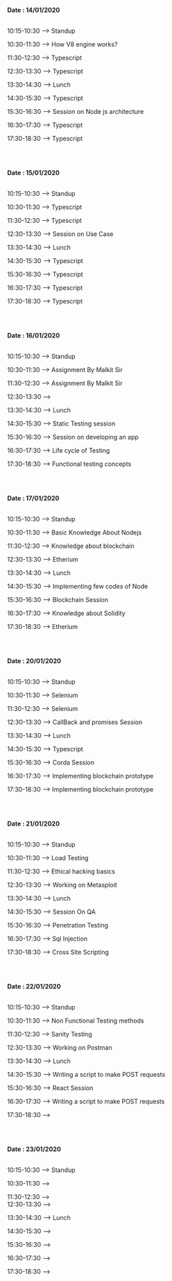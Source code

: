<b>Date  : 14/01/2020 </b>
<br>
<br>

<p>10:15-10:30 -->    Standup 

10:30-11:30 -->  How V8 engine works?

11:30-12:30 -->   Typescript

12:30-13:30 -->  Typescript

13:30-14:30 -->  Lunch

14:30-15:30 -->  Typescript

15:30-16:30 --> Session on Node js architecture

16:30-17:30 -->  Typescript

17:30-18:30 -->  Typescript </p>

<br>
<br>

<b>Date  : 15/01/2020 </b>
<br>
<br>

<p>10:15-10:30 -->    Standup 

10:30-11:30 --> Typescript

11:30-12:30 -->   Typescript

12:30-13:30 -->  Session on Use Case

13:30-14:30 -->  Lunch

14:30-15:30 -->  Typescript

15:30-16:30 --> Typescript

16:30-17:30 -->  Typescript

17:30-18:30 -->  Typescript </p>

<br>
<br>


<b>Date  : 16/01/2020 </b>
<br>
<br>

<p>10:15-10:30 -->    Standup 

10:30-11:30 --> Assignment By Malkit Sir

11:30-12:30 -->   Assignment By Malkit Sir

12:30-13:30 -->  

13:30-14:30 -->  Lunch

14:30-15:30 -->  Static Testing session

15:30-16:30 --> Session on developing an app 

16:30-17:30 -->  Life cycle of Testing

17:30-18:30 -->  Functional testing concepts </p>

<br>
<br>

<b>Date  : 17/01/2020 </b>
<br>
<br>

<p>10:15-10:30 -->    Standup 

10:30-11:30 --> Basic Knowledge About Nodejs

11:30-12:30 -->   Knowledge about blockchain

12:30-13:30 -->  Etherium

13:30-14:30 -->  Lunch

14:30-15:30 -->  Implementing few codes of Node

15:30-16:30 --> Blockchain Session

16:30-17:30 -->  Knowledge about Solidity

17:30-18:30 -->  Etherium </p>

<br>
<br>

<b>Date  : 20/01/2020 </b>
<br>
<br>

<p>10:15-10:30 -->    Standup 

10:30-11:30 --> Selenium

11:30-12:30 -->   Selenium

12:30-13:30 -->  CallBack and promises Session

13:30-14:30 -->  Lunch

14:30-15:30 -->  Typescript

15:30-16:30 --> Corda Session

16:30-17:30 -->  Implementing blockchain prototype

17:30-18:30 -->  Implementing blockchain prototype </p>

<br>
<br>

<b>Date  : 21/01/2020 </b>
<br>
<br>

<p>10:15-10:30 -->    Standup 

10:30-11:30 --> Load Testing

11:30-12:30 -->   Ethical hacking basics

12:30-13:30 -->  Working on Metasploit

13:30-14:30 -->  Lunch

14:30-15:30 -->  Session On QA

15:30-16:30 --> Penetration Testing

16:30-17:30 -->  Sql Injection

17:30-18:30 -->  Cross Site Scripting </p>

<br>
<br>

<b>Date  : 22/01/2020 </b>
<br>
<br>

<p>10:15-10:30 -->    Standup 

10:30-11:30 --> Non Functional Testing methods

11:30-12:30 -->   Sanity Testing 

12:30-13:30 -->  Working on Postman

13:30-14:30 -->  Lunch

14:30-15:30 -->  Writing a script to make POST requests

15:30-16:30 --> React Session

16:30-17:30 -->  Writing a script to make POST requests

17:30-18:30 -->   </p>

<br>
<br>

<b>Date  : 23/01/2020 </b>
<br>
<br>

<p>10:15-10:30 -->    Standup 

10:30-11:30 --> 

11:30-12:30 -->  
12:30-13:30 -->  

13:30-14:30 -->  Lunch

14:30-15:30 --> 

15:30-16:30 --> 

16:30-17:30 -->  

17:30-18:30 -->   </p>

<br>
<br>


